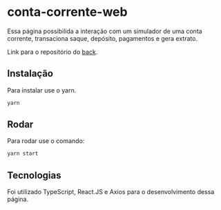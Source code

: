 # conta-corrente-web

Essa página possibilida a interação com um simulador de uma conta corrente, transaciona saque, depósito, pagamentos e gera extrato. 

Link para o repositório do [back](https://github.com/arthurmaiav/conta-corrente-api). 

## Instalação

Para instalar use o yarn.

```bash
yarn
```

## Rodar

Para rodar use o comando:

```bash
yarn start
```

## Tecnologias
Foi utilizado TypeScript, React.JS e Axios para o desenvolvimento dessa página. 
